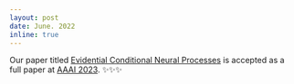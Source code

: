 ```yaml
---
layout: post
date: June. 2022
inline: true
---
```


Our paper titled [Evidential Conditional Neural Processes](https://arxiv.org/abs/2212.00131) is accepted as a full paper at [AAAI 2023](https://aaai.org/Conferences/AAAI-23/). :sparkles::sparkles::sparkles: 